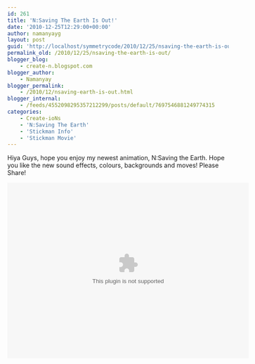 ```yaml
---
id: 261
title: 'N:Saving The Earth Is Out!'
date: '2010-12-25T12:29:00+00:00'
author: namanyayg
layout: post
guid: 'http://localhost/symmetrycode/2010/12/25/nsaving-the-earth-is-out/'
permalink_old: /2010/12/25/nsaving-the-earth-is-out/
blogger_blog:
    - create-n.blogspot.com
blogger_author:
    - Namanyay
blogger_permalink:
    - /2010/12/nsaving-earth-is-out.html
blogger_internal:
    - /feeds/4552098295357212299/posts/default/7697546881249774315
categories:
    - Create-ioNs
    - 'N:Saving The Earth'
    - 'Stickman Info'
    - 'Stickman Movie'
---
```


Hiya Guys, hope you enjoy my newest animation, N:Saving the Earth. Hope you like the new sound effects, colours, backgrounds and moves! Please Share!

<embed height="400" src="https://2468282903501144712-a-1802744773732722657-s-sites.googlegroups.com/site/animationbyn/001/SavingTheUniverse.swf?attachauth=ANoY7com_JUspqXetUYT6Ee_lVEUYZuCHRE-pNkHu6om9hSAjN8kMqBkklJ0BS4tV8tDE4hHGinrxCvQXSPQ7MfzJNOqZ3U7-bMv5Y0B-eUeBQCjhCGzXsTs7W9NxoYtSqNNIdkrWHB5jXixCULyB3dWfBwplk9--WPtgsYnzxgkjqAVHL2cUI5c3kGrOybA5R1CSYPgwfXV7b7DhWSAE9KOQCQ0ltvbBw%3D%3D&attredirects=0" width="550">